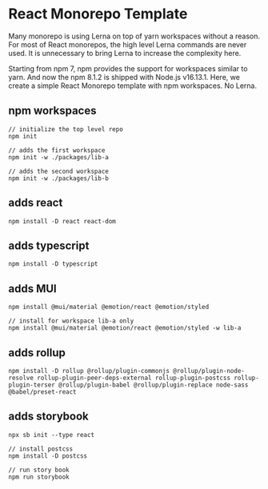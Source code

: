 # React Monorepo Template
Many monorepo is using Lerna on top of yarn workspaces without a reason. For most of React monorepos, the high level Lerna commands are never used. It is unnecessary to bring Lerna to increase the complexity here.

Starting from npm 7, npm provides the support for workspaces similar to yarn. And now the npm 8.1.2 is shipped with Node.js v16.13.1. Here, we create a simple React Monorepo template with npm workspaces. No Lerna.
## npm workspaces
```shell
// initialize the top level repo
npm init 

// adds the first workspace
npm init -w ./packages/lib-a 

// adds the second workspace
npm init -w ./packages/lib-b 
```

## adds react
```shell
npm install -D react react-dom
```
## adds typescript
```shell
npm install -D typescript
```

## adds MUI
```shell
npm install @mui/material @emotion/react @emotion/styled

// install for workspace lib-a only
npm install @mui/material @emotion/react @emotion/styled -w lib-a
```
## adds rollup
```shell
npm install -D rollup @rollup/plugin-commonjs @rollup/plugin-node-resolve rollup-plugin-peer-deps-external rollup-plugin-postcss rollup-plugin-terser @rollup/plugin-babel @rollup/plugin-replace node-sass @babel/preset-react
```
## adds storybook
```shell
npx sb init --type react

// install postcss
npm install -D postcss

// run story book
npm run storybook
```